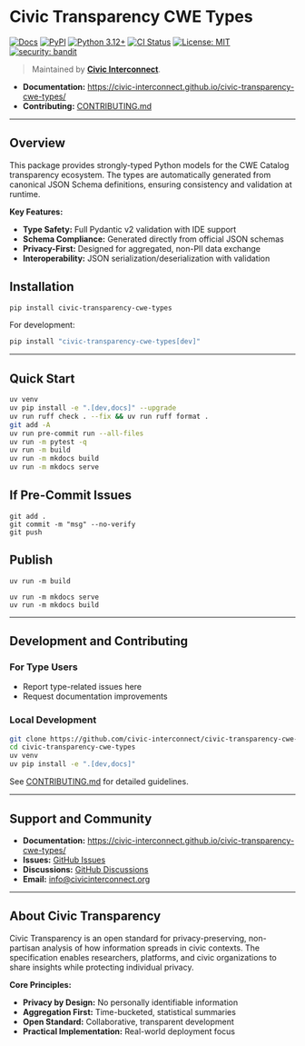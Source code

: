 # Civic Transparency CWE Types

[![Docs](https://img.shields.io/badge/docs-mkdocs--material-blue)](https://civic-interconnect.github.io/civic-transparency-cwe-types/)
[![PyPI](https://img.shields.io/pypi/v/civic-transparency-cwe-types.svg)](https://pypi.org/project/civic-transparency-cwe-types/)
[![Python 3.12+](https://img.shields.io/badge/python-3.12%2B-blue?logo=python)](#)
[![CI Status](https://github.com/civic-interconnect/civic-transparency-cwe-types/actions/workflows/ci.yml/badge.svg)](https://github.com/civic-interconnect/civic-transparency-cwe-types/actions/workflows/ci.yml)
[![License: MIT](https://img.shields.io/badge/License-MIT-yellow.svg)](./LICENSE)
[![security: bandit](https://img.shields.io/badge/security-bandit-yellow.svg)](https://github.com/PyCQA/bandit)


> Maintained by [**Civic Interconnect**](https://github.com/civic-interconnect).

- **Documentation:** https://civic-interconnect.github.io/civic-transparency-cwe-types/
- **Contributing:** [CONTRIBUTING.md](./CONTRIBUTING.md)

---

## Overview

This package provides strongly-typed Python models for the CWE Catalog transparency ecosystem.
The types are automatically generated from canonical JSON Schema definitions, ensuring consistency and validation at runtime.

**Key Features:**
- **Type Safety:** Full Pydantic v2 validation with IDE support
- **Schema Compliance:** Generated directly from official JSON schemas
- **Privacy-First:** Designed for aggregated, non-PII data exchange
- **Interoperability:** JSON serialization/deserialization with validation

## Installation

```bash
pip install civic-transparency-cwe-types
```

For development:
```bash
pip install "civic-transparency-cwe-types[dev]"
```



---

## Quick Start

```bash
uv venv
uv pip install -e ".[dev,docs]" --upgrade
uv run ruff check . --fix && uv run ruff format .
git add -A
uv run pre-commit run --all-files
uv run -m pytest -q
uv run -m build
uv run -m mkdocs build
uv run -m mkdocs serve
```

## If Pre-Commit Issues

```
git add .
git commit -m "msg" --no-verify
git push
```

## Publish

```
uv run -m build

uv run -m mkdocs serve
uv run -m mkdocs build
```



---

## Development and Contributing

### For Type Users
- Report type-related issues here
- Request documentation improvements


### Local Development
```bash
git clone https://github.com/civic-interconnect/civic-transparency-cwe-types
cd civic-transparency-cwe-types
uv venv
uv pip install -e ".[dev,docs]"
```

See [CONTRIBUTING.md](./CONTRIBUTING.md) for detailed guidelines.

---

## Support and Community

- **Documentation:** https://civic-interconnect.github.io/civic-transparency-cwe-types/
- **Issues:** [GitHub Issues](https://github.com/civic-interconnect/civic-transparency-cwe-types/issues)
- **Discussions:** [GitHub Discussions](https://github.com/civic-interconnect/civic-transparency-cwe-types/discussions)
- **Email:** info@civicinterconnect.org

---

## About Civic Transparency

Civic Transparency is an open standard for privacy-preserving, non-partisan analysis of how information spreads in civic contexts. The specification enables researchers, platforms, and civic organizations to share insights while protecting individual privacy.

**Core Principles:**
- **Privacy by Design:** No personally identifiable information
- **Aggregation First:** Time-bucketed, statistical summaries
- **Open Standard:** Collaborative, transparent development
- **Practical Implementation:** Real-world deployment focus

